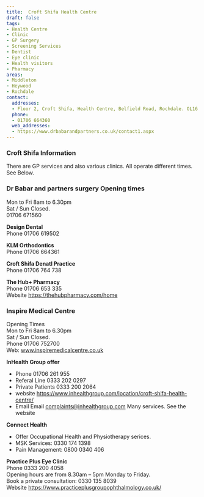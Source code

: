 ```yaml
---
title:  Croft Shifa Health Centre
draft: false
tags:
- Health Centre
- Clinic
- GP Surgery
- Screening Services
- Dentist
- Eye clinic
- Health visitors
- Pharmacy
areas:
- Middleton
- Heywood
- Rochdale
contact:
  addresses:
  - Floor 2, Croft Shifa, Health Centre, Belfield Road, Rochdale. OL16 2UP
  phone:
  - 01706 664360  
  web_addresses:
  - https://www.drbabarandpartners.co.uk/contact1.aspx
---
```


### Croft Shifa Information  
There are GP services and also various clinics. All operate different times.  See Below.     

### Dr Babar and partners surgery Opening times   
Mon to Fri 8am to 6.30pm   
Sat / Sun  Closed.   
01706 671560   
  
**Design Dental**  
Phone  01706 619502   

**KLM Orthodontics**   
Phone  01706 664361   

**Croft Shifa Denatl Practice**   
Phone 01706 764 738   

**The Hub+ Pharmacy**   
Phone  01706 653 335   
Website  https://thehubpharmacy.com/home   

### Inspire Medical Centre   
Opening Times  
Mon to Fri 8am to 6.30pm   
Sat / Sun  Closed.   
Phone   01706 752700     
Web: www.inspiremedicalcentre.co.uk   

**InHealth Group offer**   
* Phone  01706 261 955   
* Referal Line  0333 202 0297   
* Private Patients   0333 200 2064
* website   https://www.inhealthgroup.com/location/croft-shifa-health-centre/   
* Email  Email complaints@inhealthgroup.com
Many services. See the website   

**Connect Health**   
* Offer Occupational Health and Physiotherapy serices.  
* MSK Services: 0330 174 1398   
* Pain Management: 0800 0340 406   

**Practice Plus Eye Clinic**   
Phone  0333 200 4058   
Opening hours are from 8.30am – 5pm Monday to Friday.   
Book a private consultation:  0330 135 8039   
Website  https://www.practiceplusgroupophthalmology.co.uk/   

